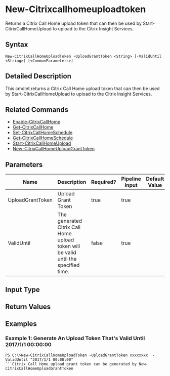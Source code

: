 ﻿
# New-Citrixcallhomeuploadtoken
Returns a Citrix Call Home upload token that can then be used by Start-CitrixCallHomeUpload to upload to the Citrix Insight Services.
## Syntax
```
New-CitrixCallHomeUploadToken -UploadGrantToken <String> [-ValidUntil <String>] [<CommonParameters>]
```
## Detailed Description
This cmdlet returns a Citrix Call Home upload token that can then be used by Start-CitrixCallHomeUpload to upload to the Citrix Insight Services.


## Related Commands

* [Enable-CitrixCallHome](../Enable-CitrixCallHome/)
* [Get-CitrixCallHome](../Get-CitrixCallHome/)
* [Set-CitrixCallHomeSchedule](../Set-CitrixCallHomeSchedule/)
* [Get-CitrixCallHomeSchedule](../Get-CitrixCallHomeSchedule/)
* [Start-CitrixCallHomeUpload](../Start-CitrixCallHomeUpload/)
* [New-CitrixCallHomeUploadGrantToken](../New-CitrixCallHomeUploadGrantToken/)
## Parameters
| Name   | Description | Required? | Pipeline Input | Default Value |
| --- | --- | --- | --- | --- |
| UploadGrantToken | Upload Grant Token | true | true |  |
| ValidUntil | The generated Citrix Call Home upload token will be valid until the specified time. | false | true |  |

## Input Type

### 

## Return Values

### 

## Examples

### Example 1: Generate An Upload Token That's Valid Until 2017/1/1 00:00:00
```
PS C:\>New-CitrixCallHomeUploadToken -UploadGrantToken xxxxxxxx  -ValidUntil "2017/1/1 00:00:00"
```Citrix Call Home upload grant token can be generated by New-CitrixCallHomeUploadGrantToken
